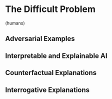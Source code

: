 # The Difficult Problem

(humans)

## Adversarial Examples

## Interpretable and Explainable AI

## Counterfactual Explanations

## Interrogative Explanations
